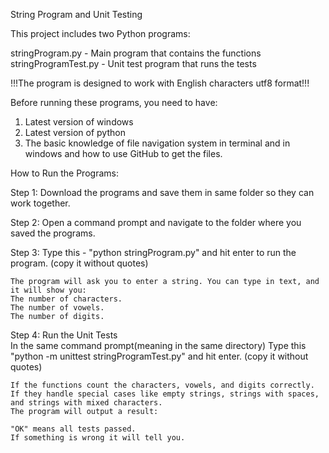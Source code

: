 String Program and Unit Testing

This project includes two Python programs:

stringProgram.py - Main program that contains the functions
stringProgramTest.py - Unit test program that runs the tests

!!!The program is designed to work with English characters utf8 format!!!

Before running these programs, you need to have:

1. Latest version of windows
2. Latest version of python
3. The basic knowledge of file navigation system in terminal and in windows and how to use GitHub to get the files.

How to Run the Programs:

Step 1: Download the programs and save them in same folder so they can work together.

Step 2: Open a command prompt and navigate to the folder where you saved the programs. 

Step 3: Type this - "python stringProgram.py" and hit enter to run the program. (copy it without quotes)

	The program will ask you to enter a string. You can type in text, and it will show you:
	The number of characters.
	The number of vowels.
	The number of digits.

Step 4: Run the Unit Tests	
	In the same command prompt(meaning in the same directory)
	Type this "python -m unittest stringProgramTest.py" and hit enter. (copy it without quotes)

	If the functions count the characters, vowels, and digits correctly.
	If they handle special cases like empty strings, strings with spaces, and strings with mixed characters.
	The program will output a result:

	"OK" means all tests passed.
	If something is wrong it will tell you.

